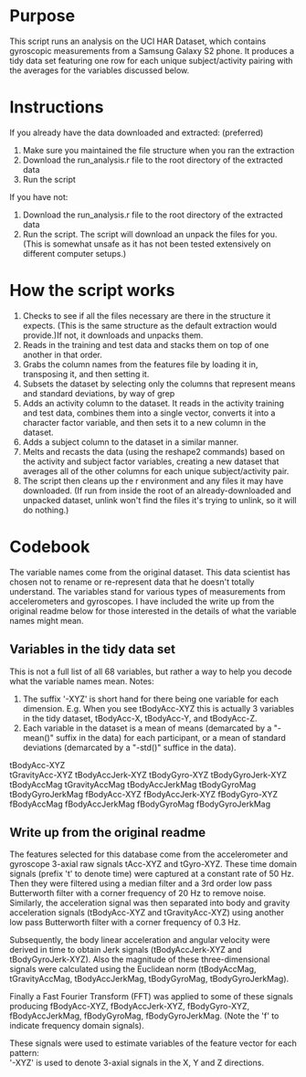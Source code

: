 # Purpose

This script runs an analysis on the UCI HAR Dataset, which contains gyroscopic measurements from a Samsung Galaxy S2 phone. It produces a tidy data set featuring one row for each unique subject/activity pairing with the averages for the variables discussed below.

# Instructions

If you already have the data downloaded and extracted: (preferred)
1. Make sure you maintained the file structure when you ran the extraction
2. Download the run_analysis.r file to the root directory of the extracted data
3. Run the script

If you have not:
1. Download the run_analysis.r file to the root directory of the extracted data
2. Run the script. The script will download an unpack the files for you. (This is somewhat unsafe as it has not been tested extensively on different computer setups.)

# How the script works

1. Checks to see if all the files necessary are there in the structure it expects. (This is the same structure as the default extraction would provide.)If not, it downloads and unpacks them.
2. Reads in the training and test data and stacks them on top of one another in that order.
3. Grabs the column names from the features file by loading it in, transposing it, and then setting it.
4. Subsets the dataset by selecting only the columns that represent means and standard deviations, by way of grep
5. Adds an activity column to the dataset. It reads in the activity training and test data, combines them into a single vector, converts it into a character factor variable, and then sets it to a new column in the dataset.
6. Adds a subject column to the dataset in a similar manner.
7. Melts and recasts the data (using the reshape2 commands) based on the activity and subject factor variables, creating a new dataset that averages all of the other columns for each unique subject/activity pair.
8. The script then cleans up the r environment and any files it may have downloaded. (If run from inside the root of an already-downloaded and unpacked dataset, unlink won't find the files it's trying to unlink, so it will do nothing.)

# Codebook

The variable names come from the original dataset. This data scientist has chosen not to rename or re-represent data that he doesn't totally understand. The variables stand for various types of measurements from accelerometers and gyroscopes. I have included the write up from the original readme below for those interested in the details of what the variable names might mean.

## Variables in the tidy data set
This is not a full list of all 68 variables, but rather a way to help you decode what the variable names mean.
Notes:
1. The suffix '-XYZ' is short hand for there being one variable for each dimension. E.g. When you see tBodyAcc-XYZ this is actually 3 variables in the tidy dataset, tBodyAcc-X, tBodyAcc-Y, and tBodyAcc-Z.
2. Each variable in the dataset is a mean of means (demarcated by a "-mean()" suffix in the data) for each participant, or a mean of standard deviations (demarcated by a "-std()" suffice in the data).


tBodyAcc-XYZ			
tGravityAcc-XYZ
tBodyAccJerk-XYZ
tBodyGyro-XYZ
tBodyGyroJerk-XYZ
tBodyAccMag
tGravityAccMag
tBodyAccJerkMag
tBodyGyroMag
tBodyGyroJerkMag
fBodyAcc-XYZ
fBodyAccJerk-XYZ
fBodyGyro-XYZ
fBodyAccMag
fBodyAccJerkMag
fBodyGyroMag
fBodyGyroJerkMag

## Write up from the original readme
The features selected for this database come from the accelerometer and gyroscope 3-axial raw signals tAcc-XYZ and tGyro-XYZ. These time domain signals (prefix 't' to denote time) were captured at a constant rate of 50 Hz. Then they were filtered using a median filter and a 3rd order low pass Butterworth filter with a corner frequency of 20 Hz to remove noise. Similarly, the acceleration signal was then separated into body and gravity acceleration signals (tBodyAcc-XYZ and tGravityAcc-XYZ) using another low pass Butterworth filter with a corner frequency of 0.3 Hz. 

Subsequently, the body linear acceleration and angular velocity were derived in time to obtain Jerk signals (tBodyAccJerk-XYZ and tBodyGyroJerk-XYZ). Also the magnitude of these three-dimensional signals were calculated using the Euclidean norm (tBodyAccMag, tGravityAccMag, tBodyAccJerkMag, tBodyGyroMag, tBodyGyroJerkMag). 

Finally a Fast Fourier Transform (FFT) was applied to some of these signals producing fBodyAcc-XYZ, fBodyAccJerk-XYZ, fBodyGyro-XYZ, fBodyAccJerkMag, fBodyGyroMag, fBodyGyroJerkMag. (Note the 'f' to indicate frequency domain signals). 

These signals were used to estimate variables of the feature vector for each pattern:  
'-XYZ' is used to denote 3-axial signals in the X, Y and Z directions.